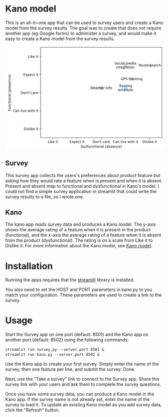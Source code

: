 # Kano model
This is an all-in-one app that can be used to survey users and create a Kano model from the survey results. The goal was to create that does not require another app (eg Google forms) to administer a survey, and would make it easy to create a Kano model from the survey results.

![Kano model](images/kano-model.png)

## Survey
This survey app collects the users's preferences about product feature but asking how they would rate a feature when is present and when it is absent. Present and absent map to functional and dysfunctional in Kano's model. I could not find a simple survey application in streamlit that could write the survey results to a file, so I wrote one.

## Kano
The kano app reads survey data and produces a Kano model. The y-axis shows the average rating of a feature when it is present in the product (functional), and the x-axis the average rating of a feature when it is absent from the product (dysfunctional). The rating is on a scale from Like it to Dislike it. For more information about the Kano model, see [Kano model](https://en.wikipedia.org/wiki/Kano_model).

# Installation
Running the apps requires that the [streamlit](http://streamlit.io) library is installed.

You also need to set the HOST and PORT parameters in kano.py to you match your configuration. These parameters are used to create a link to the survey.

# Usage
Start the Survey app on one port (default: 8501) and the Kano app on another port (default: 8502) using the following commands:

```
streamlit run survey.py --server.port 8501 &
streamlit run kano.py --server.port 8502 &
```

Use the Kano app to create your first survey. Simply enter the name of the survey, then one feature per line, and submit the survey. Done.

Next, use the "Take a survey" link to connect to the Survey app. Share this survey link with your users and ask them to complete the survey questions.

Once you have some survey data, you can produce a Kano model in the Kano app. If the survey name is not already set, enter the name of the survey to load it. To update an existing Kano model as you add survey data, click the "Refresh" button.